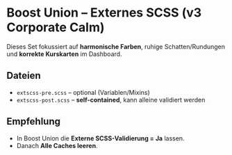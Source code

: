 # Boost Union – Externes SCSS (v3 Corporate Calm)

Dieses Set fokussiert auf **harmonische Farben**, ruhige Schatten/Rundungen und **korrekte Kurskarten** im Dashboard.

## Dateien
- `extscss-pre.scss` – optional (Variablen/Mixins)
- `extscss-post.scss` – **self-contained**, kann alleine validiert werden

## Empfehlung
- In Boost Union die **Externe SCSS-Validierung = Ja** lassen.
- Danach **Alle Caches leeren**.
